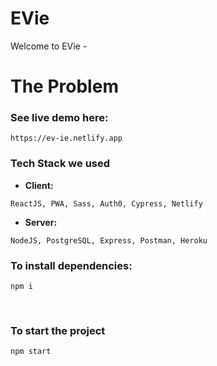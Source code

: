 # EVie
Welcome to EVie - 

# The Problem


### See live demo here:
```
https://ev-ie.netlify.app
```

### Tech Stack we used

- **Client:** 
```
ReactJS, PWA, Sass, Auth0, Cypress, Netlify
```

- **Server:** 
```
NodeJS, PostgreSQL, Express, Postman, Heroku
```

### To install dependencies:
```
npm i
```

<br>

### To start the project
```
npm start
```
